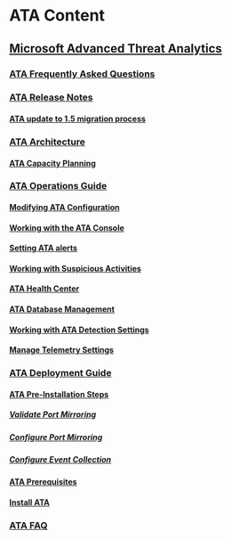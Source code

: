 # ATA Content
## [Microsoft Advanced Threat Analytics](Microsoft_Advanced_Threat_Analytics.md)
### [ATA Frequently Asked Questions](ATA_Frequently_Asked_Questions.md)
### [ATA Release Notes](ATA_Release_Notes.md)
#### [ATA update to 1.5 migration process](ATA_update_to_1.5_migration_process.md)
### [ATA Architecture](ATA_Architecture.md)
#### [ATA Capacity Planning](ATA_Capacity_Planning.md)
### [ATA Operations Guide](ATA_Operations_Guide.md)
#### [Modifying ATA Configuration](Modifying_ATA_Configuration.md)
#### [Working with the ATA Console](Working_with_the_ATA_Console.md)
#### [Setting ATA alerts](Setting_ATA_alerts.md)
#### [Working with Suspicious Activities](Working_with_Suspicious_Activities.md)
#### [ATA Health Center](ATA_Health_Center.md)
#### [ATA Database Management](ATA_Database_Management.md)
#### [Working with ATA Detection Settings](Working_with_ATA_Detection_Settings.md)
#### [Manage Telemetry Settings](Manage_Telemetry_Settings.md)
### [ATA Deployment Guide](ATA_Deployment_Guide.md)
#### [ATA Pre-Installation Steps](ATA_Pre-Installation_Steps.md)
##### [Validate Port Mirroring](Validate_Port_Mirroring.md)
##### [Configure Port Mirroring](Configure_Port_Mirroring.md)
##### [Configure Event Collection](Configure_Event_Collection.md)
#### [ATA Prerequisites](ATA_Prerequisites.md)
#### [Install ATA](Install_ATA.md)
### [ATA FAQ](ATA_FAQ.md)
